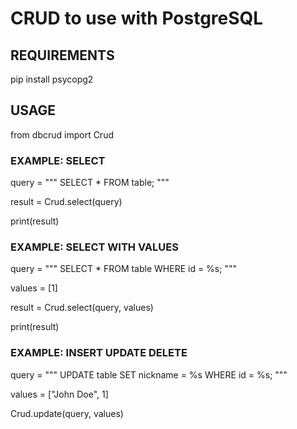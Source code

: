 # CRUD to use with PostgreSQL

## REQUIREMENTS
pip install psycopg2    

## USAGE
from dbcrud import Crud

### EXAMPLE: SELECT
query = """ 
            SELECT * FROM table; 
        """

result = Crud.select(query)

print(result)

### EXAMPLE: SELECT WITH VALUES
query = """ 
            SELECT * FROM table WHERE id = %s; 
        """

values = [1]

result = Crud.select(query, values)

print(result)

### EXAMPLE: INSERT UPDATE DELETE
query = """ 
            UPDATE table SET nickname = %s WHERE id = %s; 
        """

values = ["John Doe", 1]

Crud.update(query, values)